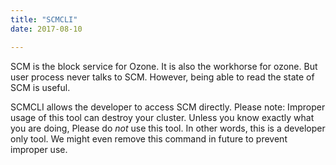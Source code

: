 ```yaml
---
title: "SCMCLI"
date: 2017-08-10

---
```

<!---
  Licensed to the Apache Software Foundation (ASF) under one or more
  contributor license agreements.  See the NOTICE file distributed with
  this work for additional information regarding copyright ownership.
  The ASF licenses this file to You under the Apache License, Version 2.0
  (the "License"); you may not use this file except in compliance with
  the License.  You may obtain a copy of the License at

      http://www.apache.org/licenses/LICENSE-2.0

  Unless required by applicable law or agreed to in writing, software
  distributed under the License is distributed on an "AS IS" BASIS,
  WITHOUT WARRANTIES OR CONDITIONS OF ANY KIND, either express or implied.
  See the License for the specific language governing permissions and
  limitations under the License.
-->

SCM is the block service for Ozone. It is also the workhorse for ozone. But user process never talks to SCM. However, being able to read the state of SCM is useful.

SCMCLI allows the developer to access SCM directly. Please note: Improper usage of this tool can destroy your cluster. Unless you know exactly what you are doing, Please do *not* use this tool. In other words, this is a developer only tool. We might even remove this command in future to prevent improper use.

[^1]: This assumes that you have a working docker installation on the development machine.
